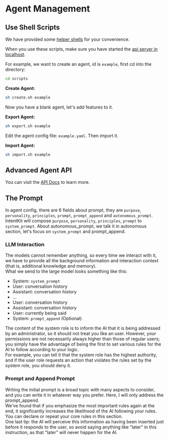 # Agent Management

## Use Shell Scripts

We have provided some [helper shells](../scripts/) for your convenience.

When you use these scripts, make sure you have started the [api server in localhost](../DEVELOPMENT.md).

For example, we want to create an agent, id is `example`, first cd into the directory:

```bash
cd scripts
```

**Create Agent:**
```bash
sh create.sh example
```

Now you have a blank agent, let's add features to it.

**Export Agent:**
```bash
sh export.sh example
```

Edit the agent config file: `example.yaml`. Then import it.

**Import Agent:**
```bash
sh import.sh example
```

## Advanced Agent API

You can visit the [API Docs](http://localhost:8000/redoc#tag/Agent) to learn more.

## The Prompt
In agent config, there are 6 fields about prompt, they are `purpose`, `personality`, `principles`, `prompt`, `prompt_append` and `autonomous_prompt`.  
IntentKit will compose `purpose`, `personality`, `principles`, `prompt` to `system_prompt`.
About autonomous_prompt, we talk it in autonomous section, let's focus on `system_prompt` and prompt_append.

### LLM Interaction
The models cannot remember anything, so every time we interact with it, we have to provide all the 
background information and interaction context (that is, additional knowledge and memory).  
What we send to the large model looks something like this:
- System: `system_prompt`
- User: conversation history
- Assistant: conversation history
- ...
- User: conversation history
- Assistant: conversation history
- User: currently being said 
- System: `prompt_append` (Optional)

The content of the system role is to inform the AI that it is being addressed by an administrator, 
so it should not treat you like an user. However, your permissions are not necessarily always higher 
than those of regular users; you simply have the advantage of being the first to set various rules 
for the AI to follow according to your logic.  
For example, you can tell it that the system role has the highest authority, and if the user role 
requests an action that violates the rules set by the system role, you should deny it.

### Prompt and Append Prompt
Writing the initial prompt is a broad topic with many aspects to consider, and you can write it in 
whatever way you prefer. Here, I will only address the prompt_append.  
We’ve found that if you emphasize the most important rules again at the end, it significantly increases 
the likelihood of the AI following your rules. You can declare or repeat your core rules in this section.  
One last tip: the AI will perceive this information as having been inserted just before it responds to the user, 
so avoid saying anything like “later” in this instruction, as that “later” will never happen for the AI.
